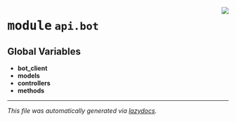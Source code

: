 <!-- markdownlint-disable -->

<a href="../../../src/switch/api/bot/__init__.py#L0"><img align="right" src="https://img.shields.io/badge/-source-cccccc?style=flat-square"/></a>

# <kbd>module</kbd> `api.bot`




**Global Variables**
---------------
- **bot_client**
- **models**
- **controllers**
- **methods**




---

_This file was automatically generated via [lazydocs](https://github.com/ml-tooling/lazydocs)._
